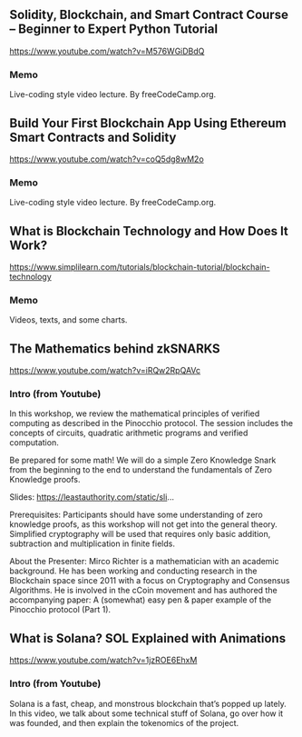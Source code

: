 ## Solidity, Blockchain, and Smart Contract Course – Beginner to Expert Python Tutorial
https://www.youtube.com/watch?v=M576WGiDBdQ

### Memo
Live-coding style video lecture. By freeCodeCamp.org.

## Build Your First Blockchain App Using Ethereum Smart Contracts and Solidity
https://www.youtube.com/watch?v=coQ5dg8wM2o

### Memo
Live-coding style video lecture. By freeCodeCamp.org.

## What is Blockchain Technology and How Does It Work?
https://www.simplilearn.com/tutorials/blockchain-tutorial/blockchain-technology

### Memo
Videos, texts, and some charts.

## The Mathematics behind zkSNARKS
https://www.youtube.com/watch?v=iRQw2RpQAVc

### Intro (from Youtube)
In this workshop, we review the mathematical principles of verified computing as described in the Pinocchio protocol. The session includes the concepts of circuits, quadratic arithmetic programs and verified computation.

Be prepared for some math! We will do a simple Zero Knowledge Snark from the beginning to the end to understand the fundamentals of Zero Knowledge proofs.

Slides: https://leastauthority.com/static/sli...

Prerequisites: Participants should have some understanding of zero knowledge proofs, as this workshop will not get into the general theory. Simplified cryptography will be used that requires only basic addition, subtraction and multiplication in finite fields.

About the Presenter: Mirco Richter is a mathematician with an academic background. He has been working and conducting research in the Blockchain space since 2011 with a focus on Cryptography and Consensus Algorithms. He is involved in the cCoin movement and has authored the  accompanying paper: A (somewhat) easy pen & paper example of the Pinocchio protocol (Part 1).

## What is Solana? SOL Explained with Animations
https://www.youtube.com/watch?v=1jzROE6EhxM

### Intro (from Youtube)
Solana is a fast, cheap, and monstrous blockchain that’s popped up lately. In this video, we talk about some technical stuff of Solana, go over how it was founded, and then explain the tokenomics of the project. 
